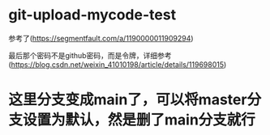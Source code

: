 # git-upload-mycode-test

参考了(https://segmentfault.com/a/1190000011909294)

最后那个密码不是github密码，而是令牌，详细参考(https://blog.csdn.net/weixin_41010198/article/details/119698015)

# 这里分支变成main了，可以将master分支设置为默认，然是删了main分支就行

